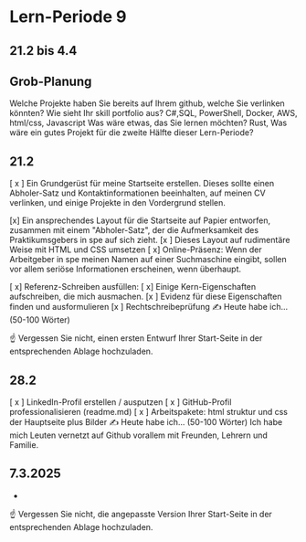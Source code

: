 # Lern-Periode 9
## 21.2 bis 4.4

## Grob-Planung
Welche Projekte haben Sie bereits auf Ihrem github, welche Sie verlinken könnten?
Wie sieht Ihr skill portfolio aus? 
C#,SQL, PowerShell, Docker, AWS, html/css, Javascript
Was wäre etwas, das Sie lernen möchten? 
Rust,
Was wäre ein gutes Projekt für die zweite Hälfte dieser Lern-Periode?

## 21.2
[ x ] Ein Grundgerüst für meine Startseite erstellen. Dieses sollte einen Abholer-Satz und Kontaktinformationen beeinhalten, auf meinen CV verlinken, und einige Projekte in den Vordergrund stellen.

[x] Ein ansprechendes Layout für die Startseite auf Papier entworfen, zusammen mit einem "Abholer-Satz", der die Aufmerksamkeit des Praktikumsgebers in spe auf sich zieht.
[x ] Dieses Layout auf rudimentäre Weise mit HTML und CSS umsetzen
[ x] Online-Präsenz: Wenn der Arbeitgeber in spe meinen Namen auf einer Suchmaschine eingibt, sollen vor allem seriöse Informationen erscheinen, wenn überhaupt.

[ x] Referenz-Schreiben ausfüllen:
[ x] Einige Kern-Eigenschaften aufschreiben, die mich ausmachen.
[x ] Evidenz für diese Eigenschaften finden und ausformulieren
[x ] Rechtschreibeprüfung
✍️ Heute habe ich... (50-100 Wörter)

☝️ Vergessen Sie nicht, einen ersten Entwurf Ihrer Start-Seite in der entsprechenden Ablage hochzuladen.

##  28.2
[ x ] LinkedIn-Profil erstellen / ausputzen
[ x ] GitHub-Profil professionalisieren (readme.md)
[ x ] Arbeitspakete: html struktur und css der Hauptseite plus Bilder
✍️ Heute habe ich... (50-100 Wörter)
Ich habe mich Leuten vernetzt auf Github vorallem mit Freunden, Lehrern und Familie.

## 7.3.2025
-

☝️ Vergessen Sie nicht, die angepasste Version Ihrer Start-Seite in der entsprechenden Ablage hochzuladen.
